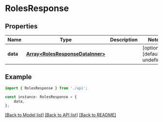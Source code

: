 # RolesResponse


## Properties

Name | Type | Description | Notes
------------ | ------------- | ------------- | -------------
**data** | [**Array&lt;RolesResponseDataInner&gt;**](RolesResponseDataInner.md) |  | [optional] [default to undefined]

## Example

```typescript
import { RolesResponse } from './api';

const instance: RolesResponse = {
    data,
};
```

[[Back to Model list]](../README.md#documentation-for-models) [[Back to API list]](../README.md#documentation-for-api-endpoints) [[Back to README]](../README.md)
